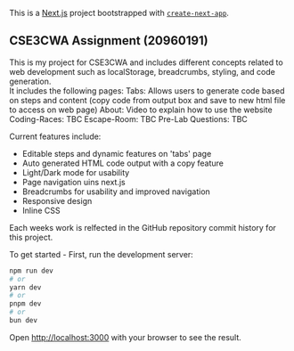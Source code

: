 This is a [Next.js](https://nextjs.org) project bootstrapped with [`create-next-app`](https://nextjs.org/docs/app/api-reference/cli/create-next-app).

## CSE3CWA Assignment (20960191)

This is my project for CSE3CWA and includes different concepts related to web development such as localStorage, breadcrumbs, styling, and code generation.  
It includes the following pages: 
Tabs: Allows users to generate code based on steps and content (copy code from output box and save to new html file to access on web page)
About: Video to explain how to use the website
Coding-Races: TBC
Escape-Room: TBC
Pre-Lab Questions: TBC

Current features include:
- Editable steps and dynamic features on 'tabs' page
- Auto generated HTML code output with a copy feature
- Light/Dark mode for usability
- Page navigation uins next.js
- Breadcrumbs for usability and improved navigation
- Responsive design
- Inline CSS   

Each weeks work is relfected in the GitHub repository commit history for this project.

To get started - First, run the development server:

```bash
npm run dev
# or
yarn dev
# or
pnpm dev
# or
bun dev
```

Open [http://localhost:3000](http://localhost:3000) with your browser to see the result.




